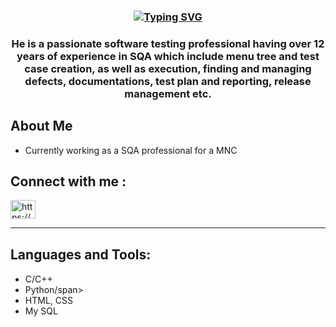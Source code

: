                                                               
<h3 align="center">       
  <a href="https://git.io/typing-svg"><img src="https://readme-typing-svg.demolab.com?font=Fira+Code&size=26&pause=1000&color=49C5F7&width=440&height=60&lines=Biplob Chakma welcomes you!" alt="Typing SVG"/></a>
</h3>  

<h3 align="center"> He is a passionate software testing professional having over 12 years of experience in SQA which include menu tree and test case creation, as well as execution, finding and managing defects, documentations, test plan and reporting, release management etc.</h3>    

<h2>
        <b>About Me</b>
</h2>

<p> 
    <ul>
       <li><span>Currently working as a SQA professional for a MNC</span></li>
    </ul>
</p>
<h2 
      <b>Connect with me :</b>
</h2>
<p align="left">               
  <a href="https://www.linkedin.com/in/biplob-chakma-0a718566/" target="blank"><img align="center" src="https://raw.githubusercontent.com/rahuldkjain/github-profile-readme-generator/master/src/images/icons/Social/linked-in-alt.svg" alt="https://www.linkedin.com/in/biplob-chakma-0a718566/" height="30" width="40"/></a>
</p> 
  <hr> 
  
<h2 style='margin-top:30px'>
        <b>Languages and Tools:</b>
</h2>
<p> 
    <ul>
       <li><span>C/C++</span></li>
      <li><span>Python/span></li>
      <li><span>HTML, CSS</span></li>
      <li><span>My SQL</span></li>
    </ul>
</p>
